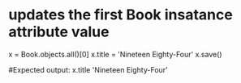 # updates the first Book insatance attribute value

x = Book.objects.all()[0]
x.title = 'Nineteen Eighty-Four'
x.save()

#Expected output: x.title 'Nineteen Eighty-Four'